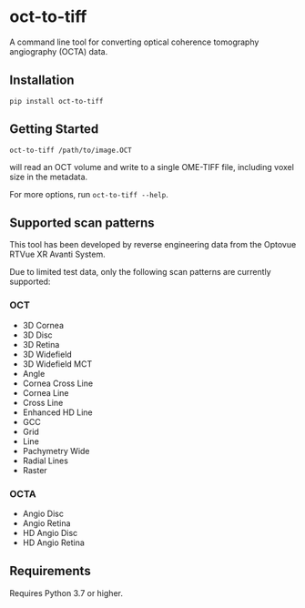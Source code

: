 # oct-to-tiff

A command line tool for converting optical coherence tomography angiography (OCTA) data.

## Installation
    pip install oct-to-tiff

## Getting Started
    oct-to-tiff /path/to/image.OCT
    
will read an OCT volume and write to a single OME-TIFF file, including voxel size in the metadata.

For more options, run `oct-to-tiff --help`.
    
## Supported scan patterns

This tool has been developed by reverse engineering data from the Optovue RTVue XR Avanti System.

Due to limited test data, only the following scan patterns are currently supported:

### OCT
- 3D Cornea
- 3D Disc
- 3D Retina
- 3D Widefield
- 3D Widefield MCT
- Angle
- Cornea Cross Line
- Cornea Line
- Cross Line
- Enhanced HD Line
- GCC
- Grid
- Line
- Pachymetry Wide
- Radial Lines
- Raster

### OCTA
- Angio Disc
- Angio Retina
- HD Angio Disc
- HD Angio Retina

## Requirements

Requires Python 3.7 or higher.